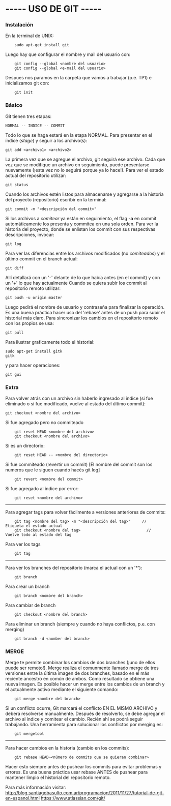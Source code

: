 # ----- USO DE GIT -----
					
### Instalación
En la terminal de UNIX:

		sudo apt-get install git

Luego hay que configurar el nombre y mail del usuario con:

		git config --global <nombre del usuario>
		git config --global <e-mail del usuario>

Despues nos paramos en la carpeta que vamos a trabajar (p.e. TP1) e inicializamos git con:

		git init
	
### Básico

Git tienen tres etapas:

    NORMAL -- INDICE -- COMMIT
	
Todo lo que se haga estará en la etapa NORMAL. Para presentar en el índice (*stage*) y seguir a los archivo(s):

    git add <archivo1> <archivo2>

La primera vez que se agregue el archivo, git seguirá ese archivo. Cada que vez que se modifique un archivo en seguimiento, puede presentarse nuevamente (¡esta vez no lo seguirá porque ya lo hace!). Para ver el estado actual del repositorio utilizar:

    git status

Cuando los archivos estén listos para almacenarse y agregarse a la historia del proyecto (repositorio) escribir en la terminal:

    git commit -m "<descripción del commit>"

Si los archivos a *comitear* ya están en seguimiento, el flag **-a** en commit automáticamente los presenta y commitea en una sola orden.
Para ver la historia del proyecto, donde se enlistan los commit con sus respectivas descripciones, invocar:

    git log

Para ver las diferencias entre los archivos modificados (no *comiteados*) y el último commit en el branch actual:

    git diff
    
Allí detallará con un '-' delante de lo que había antes (en el commit) y con un '+' lo que hay actualmente
Cuando se quiera subir los commit al repositorio remoto utilizar:

    git push -u origin master

Luego pedirá el nombre de usuario y contraseña para finalizar la operación. Es una buena práctica hacer uso del 'rebase' antes de un push para subir el historial más claro.
Para sincronizar los cambios en el repositorio remoto con los propios se usa:

    git pull

Para ilustrar graficamente todo el historial:

    sudo apt-get install gitk
    gitk
    
y para hacer operaciones:

    git gui

### Extra

Para volver atrás con un archivo sin haberlo ingresado al índice (si fue eliminado o si fue modificado, vuelve al estado del último commit):

    git checkout <nombre del archivo>

Si fue agregado pero no commiteado

		git reset HEAD <nombre del archivo>
		git checkout <nombre del archivo>

Si es un directorio:

		git reset HEAD -- <nombre del directorio>

Si fue commiteado (revertir un commit)		[El nombre del commit son los numeros que le siguen cuando hacés git log]

		git revert <nombre del commit>

Si fue agregado al índice por error:

		git reset <nombre del archivo>

-----

Para agregar tags para volver fácilmente a versiones anteriores de commits:

		git tag <nombre del tag> -m "<descripción del tag>"		// Etiqueta el estado actual
		git checkout <nombre del tag>						      // Vuelve todo al estado del tag

Para ver los tags

		git tag

-----

Para ver los branches del repositorio (marca el actual con un '*'):

		git branch

Para crear un branch

		git branch <nombre del branch>

Para cambiar de branch

		git checkout <nombre del branch>

Para eliminar un branch (siempre y cuando no haya conflictos, p.e. con merging)

		git branch -d <nomber del branch>

### MERGE

Merge te permite combinar los cambios de dos branches (¡uno de ellos puede ser remoto!). Merge realiza el comunmente llamado merge de tres versiones entre la última imagen de dos branches, basado en el más reciente ancestro en común de ambos. Como resultado se obtiene una nueva imagen. Es posible hacer un merge entre los cambios de un branch y el actualmente activo mediante el siguiente comando:

		git merge <nombre del branch>

Si un conflicto ocurre, Git marcará el conflicto EN EL MISMO ARCHIVO y deberá resolverse manualmente. Después de resolverlo, se debe agregar el archivo al índice y comitear el cambio. Recién ahí se podrá seguir trabajando. Una herramienta para solucionar los conflictos por merging es:

		git mergetool

------

Para hacer cambios en la historia (cambio en los commits):

		git rebase HEAD~<número de commits que se quieran combinar>

Hacer esto siempre antes de pushear los commits para evitar problemas y errores. Es una buena práctica usar rebase ANTES de pushear para mantener limpio el historial del repositorio remoto.


Para más información visitar:
http://blog.santiagobasulto.com.ar/programacion/2011/11/27/tutorial-de-git-en-espanol.html
https://www.atlassian.com/git/

